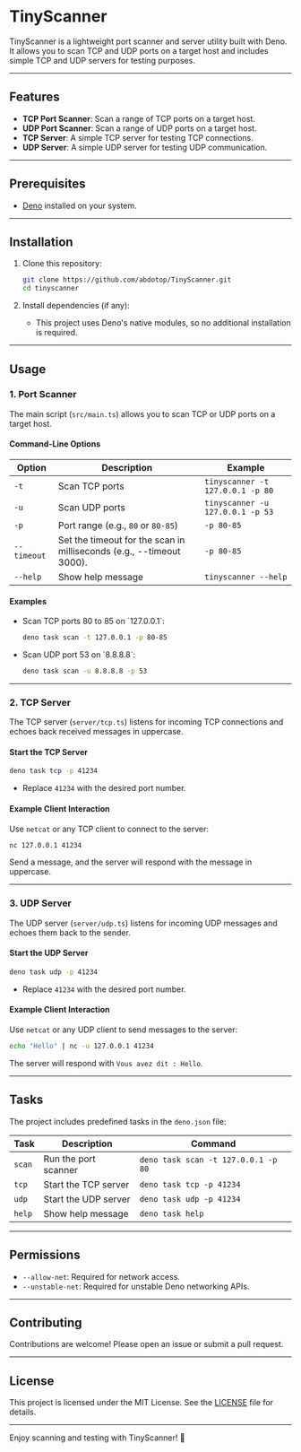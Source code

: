 # TinyScanner

TinyScanner is a lightweight port scanner and server utility built with Deno. It
allows you to scan TCP and UDP ports on a target host and includes simple TCP
and UDP servers for testing purposes.

---

## Features

- **TCP Port Scanner**: Scan a range of TCP ports on a target host.
- **UDP Port Scanner**: Scan a range of UDP ports on a target host.
- **TCP Server**: A simple TCP server for testing TCP connections.
- **UDP Server**: A simple UDP server for testing UDP communication.

---

## Prerequisites

- [Deno](https://deno.land/) installed on your system.

---

## Installation

1. Clone this repository:
   ```bash
   git clone https://github.com/abdotop/TinyScanner.git
   cd tinyscanner
   ```

2. Install dependencies (if any):
   - This project uses Deno's native modules, so no additional installation is
     required.

---

## Usage

### 1. **Port Scanner**

The main script (`src/main.ts`) allows you to scan TCP or UDP ports on a target
host.

#### Command-Line Options

| Option      | Description                                                          | Example                          |
| ----------- | -------------------------------------------------------------------- | -------------------------------- |
| `-t`        | Scan TCP ports                                                       | `tinyscanner -t 127.0.0.1 -p 80` |
| `-u`        | Scan UDP ports                                                       | `tinyscanner -u 127.0.0.1 -p 53` |
| `-p`        | Port range (e.g., `80` or `80-85`)                                   | `-p 80-85`                       |
| `--timeout` | Set the timeout for the scan in milliseconds (e.g., --timeout 3000). | `-p 80-85`                       |
| `--help`    | Show help message                                                    | `tinyscanner --help`             |

#### Examples

- Scan TCP ports 80 to 85 on \`127.0.0.1\`:
  ```bash
  deno task scan -t 127.0.0.1 -p 80-85
  ```

- Scan UDP port 53 on \`8.8.8.8\`:
  ```bash
  deno task scan -u 8.8.8.8 -p 53
  ```

---

### 2. **TCP Server**

The TCP server (`server/tcp.ts`) listens for incoming TCP connections and echoes
back received messages in uppercase.

#### Start the TCP Server

```bash
deno task tcp -p 41234
```

- Replace `41234` with the desired port number.

#### Example Client Interaction

Use `netcat` or any TCP client to connect to the server:

```bash
nc 127.0.0.1 41234
```

Send a message, and the server will respond with the message in uppercase.

---

### 3. **UDP Server**

The UDP server (`server/udp.ts`) listens for incoming UDP messages and echoes
them back to the sender.

#### Start the UDP Server

```bash
deno task udp -p 41234
```

- Replace `41234` with the desired port number.

#### Example Client Interaction

Use `netcat` or any UDP client to send messages to the server:

```bash
echo "Hello" | nc -u 127.0.0.1 41234
```

The server will respond with `Vous avez dit : Hello`.

---

## Tasks

The project includes predefined tasks in the `deno.json` file:

| Task    | Description          | Command                             |
| ------- | -------------------- | ----------------------------------- |
| `scan`  | Run the port scanner | `deno task scan -t 127.0.0.1 -p 80` |
| `tcp`   | Start the TCP server | `deno task tcp -p 41234`            |
| `udp`   | Start the UDP server | `deno task udp -p 41234`            |
| `help`  | Show help message    | `deno task help`                    |


---

## Permissions

- `--allow-net`: Required for network access.
- `--unstable-net`: Required for unstable Deno networking APIs.

---

## Contributing

Contributions are welcome! Please open an issue or submit a pull request.

---

## License

This project is licensed under the MIT License. See the [LICENSE](LICENSE) file
for details.

---

Enjoy scanning and testing with TinyScanner! 🚀
